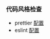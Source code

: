 ### 代码风格检查

-   prettier [配置](https://prettier.io/docs/en/options.html)
-   eslint [配置](https://cloud.tencent.com/developer/chapter/12618)
